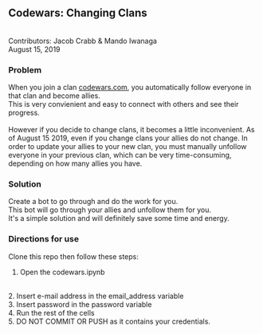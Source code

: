## Codewars: Changing Clans
<br />
Contributors: Jacob Crabb & Mando Iwanaga
<br />
August 15, 2019
<br />

### Problem
When you join a clan <a href="http://www.codewars.com" >codewars.com</a>, you automatically follow everyone in that clan and become allies. 
<br />
This is very convienient and easy to connect with others and see their progress. 
<br />
<br />
However if you decide to change clans, it becomes a little inconvenient. As of August 15 2019, even if you change clans your allies do not change. In order to update your allies to your new clan, you must manually unfollow everyone in your previous clan, which can be very time-consuming, depending on how many allies you have. 

### Solution
Create a bot to go through and do the work for you.
<br />
This bot will go through your allies and unfollow them for you.
<br />
It's a simple solution and will definitely save some time and energy.

### Directions for use
Clone this repo then follow these steps: 
<br />
1. Open the codewars.ipynb
<br />
2. Insert e-mail address in the email_address variable
<br />
3. Insert password in the password variable
<br />
4. Run the rest of the cells
<br />
5. DO NOT COMMIT OR PUSH as it contains your credentials. 



